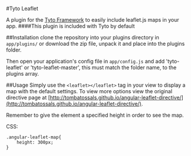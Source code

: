 #Tyto Leaflet

A plugin for the [Tyto Framework](http://tyto.io) to easily include leaflet.js maps in your app.
####This plugin is included with Tyto by default

##Installation
clone the repository into your plugins directory in `app/plugins/` or download the zip file, unpack it and place into the plugins folder.

Then open your application's config file in `app/config.js` and add 'tyto-leaflet' or 'tyto-leaflet-master', this must match the folder name, to the plugins array.

##Usage
Simply use the `<leaflet></leaflet>` tag in your view to display a map with the default settings. To view more options view the original directive page at [http://tombatossals.github.io/angular-leaflet-directive/](http://tombatossals.github.io/angular-leaflet-directive/).

Remember to give the element a specified height in order to see the map.

CSS:

	.angular-leaflet-map{
		height: 300px;
	}
